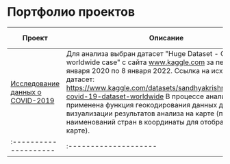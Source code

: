# Портфолио проектов
 
| Проект                | Описание               | Цель исследования           | Используемые библиотеки |
| -------------------- | ---------------------|---------------------------|---------------------------|
| [Исследование данных о COVID-2019](https://github.com/MariyaChumakova/pet_projects/tree/main/COVID_2019_analysis "Исследование данных о COVID-2019")  | Для анализа выбран датасет "Huge Dataset - COVID 19 worldwide case" с сайта www.kaggle.com за период с 28 января 2020 по 8 января 2022. Ссылка на исходный датасет: https://www.kaggle.com/datasets/sandhyakrishnan02/latest-covid-19-dataset-worldwide В процессе анализа применена функция геокодирования данных для визуализации результатов анализа на карте (перевод наименований стран в координаты для отображения их на карте). | Выяснить, какие параметры влияют на заболеваемость COVID-19 по миру|
| :-------------------- |:-------------------- |:-------------------- |:-------------------- |




